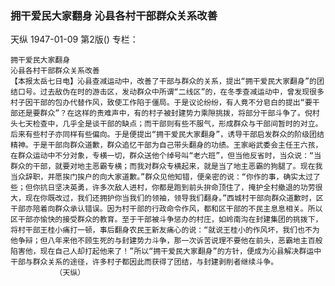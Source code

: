 ### 拥干爱民大家翻身  沁县各村干部群众关系改善
天纵
1947-01-09
第2版()
专栏：

    拥干爱民大家翻身
    沁县各村干部群众关系改善
    【本报太岳七日电】沁县查减运动中，改善了干部与群众的关系，提出“拥干爱民大家翻身”的团结口号。过去敌伪在时的游击区，发动群众中所谓“二线区”的，在冬季查减运动中，曾发现很多村子因干部的包办代替作风，致使工作陷于僵局。于是议论纷纷，有人竟不分皂白的提出“要干部还是要群众”？在这样的责难声中，有的村子被封建势力乘隙挑拨，将部分干部斗争了。倪村头七天检查中，几乎全是谈干部的缺点；而干部则有些不服气，形成群众与干部间暂时的对立。后来有些村子亦同样有些偏向。于是便提出“拥干爱民大家翻身”，诱导干部启发群众的阶级团结精神。于是干部向群众道歉，群众追忆干部为自己带头翻身的功绩。王家峪武委会主任王六孩，在群众运动中不分对象，专横一切，群众送他个绰号叫“老六班”，但当他反省时，当众说：“当群众的干部，就要对地主恶霸专横；而我对群众专横起来，就是当了地主恶霸的狗腿了。现在我当众辞职，并愿挨门挨户的向大家道歉。”群众见他知错，便亲密的说：“你作的事，确实太过了些；但你抗日坚决英勇，许多次敌人进村，你都是跑到前头拚命顶住了，掩护全村撤退的功劳很大，现在你既改过，我们还拥护你当我们的领袖，领导我们翻身。”西城村干部向群众道歉时，区干部亦陪着向群众承认错误。因为村干部的行政命令作风，都和区干部的不民主息息相关。所以区干部亦愉快的接受群众的教育。至于干部被斗争惩办的村庄，如岭南沟在封建集团的挑拨下，将村干部王桂小痛打一顿，事后翻身农民王新友痛心的说：“就说王桂小的作风坏，我们也不为他争辩；但八年来他不顾生死的与封建势力斗争，那一次诉苦说理不要他在前头，恶霸地主百般陷害他，现在自己人却打起他来了！”所以“拥干爱民大家翻身”的方针，便成为沁县解决群运中干部与群众关系的途径，许多村子都因此而获得了团结，与封建剥削者继续斗争。
              （天纵）
